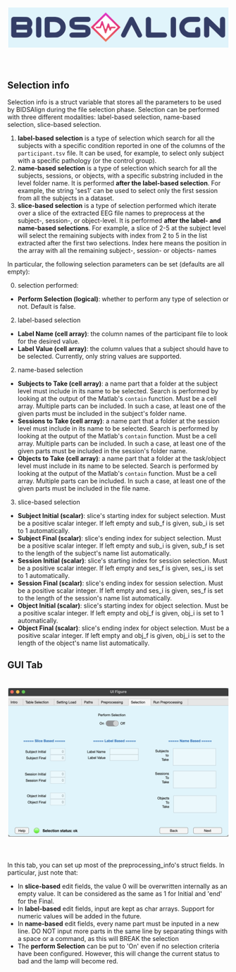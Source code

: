 <h1 align="center">
  <img src="logo4gui.png" width="500">
</h1><br>


## Selection info

Selection info is a struct variable that stores all the parameters to be used by BIDSAlign during the file selection phase. Selection can be performed with three different modalities: label-based selection, name-based selection, slice-based selection. 

1) **label-based selection** is a type of selection which search for all the subjects with a specific condition reported in one of the columns of the `participant.tsv` file. It can be used, for example, to select only subject with a specific pathology (or the control group).
2) **name-based selection** is a type of selection which search for all the subjects, sessions, or objects, with a specific substring included in the level folder name. It is performed **after the label-based selection**. For example, the string 'ses1' can be used to select only the first session from all the subjects in a dataset.
3) **slice-based selection** is a type of selection performed which iterate over a slice of the extracted EEG file names to preprocess at the subject-, session-, or object-level. It is performed **after the label- and name-based selections**. For example, a slice of 2-5 at the subject level will select the remaining subjects with index from 2 to 5 in the list extracted after the first two selections. Index here means the position in the array with all the remaining subject-, session- or objects- names 

In particular, the following selection parameters can be set (defaults are all empty):

0. selection performed:

- **Perform Selection (logical)**: whether to perform any type of selection or not. Default is false. 

2. label-based selection

- **Label Name (cell array)**: the column names of the participant file to look for the desired value.
- **Label Value (cell array)**: the column values that a subject should have to be selected. Currently, only string values are supported.

2. name-based selection

- **Subjects to Take (cell array)**: a name part that a folder at the subject level must include in its name to be selected. Search is performed by looking at the output of the Matlab's `contain` function. Must be a cell array. Multiple parts can be included. In such a case, at least one of the given parts must be included in the subject's folder name.
- **Sessions to Take (cell array)**: a name part that a folder at the session level must include in its name to be selected. Search is performed by looking at the output of the Matlab's `contain` function. Must be a cell array. Multiple parts can be included. In such a case, at least one of the given parts must be included in the session's folder name.
- **Objects to Take (cell array)**: a name part that a folder at the task/object level must include in its name to be selected. Search is performed by looking at the output of the Matlab's `contain` function. Must be a cell array. Multiple parts can be included. In such a case, at least one of the given parts must be included in the file name.
   
3. slice-based selection

- **Subject Initial (scalar)**: slice's starting index for subject selection. Must be a positive scalar integer. If left empty and sub_f is given, sub_i is set to 1 automatically.
- **Subject Final (scalar)**: slice's ending index for subject selection. Must be a positive scalar integer. If left empty and sub_i is given, sub_f is set to the length of the subject's name list automatically.
- **Session Initial (scalar)**: slice's starting index for session selection. Must be a positive scalar integer. If left empty and ses_f is given, ses_i is set to 1 automatically.
- **Session Final (scalar)**: slice's ending index for session selection. Must be a positive scalar integer. If left empty and ses_i is given, ses_f is set to the length of the session's name list automatically.
- **Object Initial (scalar)**: slice's starting index for object selection. Must be a positive scalar integer. If left empty and obj_f is given, obj_i is set to 1 automatically.
- **Object Final (scalar)**: slice's ending index for object selection. Must be a positive scalar integer. If left empty and obj_f is given, obj_i is set to the length of the object's name list automatically.


## GUI Tab

<h1 align="center">
  <img src="SelectionTab.png" width="500">
</h1><br>

In this tab, you can set up most of the preprocessing_info's struct fields. In particular, just note that:

- In **slice-based** edit fields, the value 0 will be overwritten internally as an empty value. It can be considered as the same as 1 for Initial and 'end' for the Final.
- In **label-based** edit fields, input are kept as char arrays. Support for numeric values will be added in the future.
- In **name-based** edit fields, every name part must be inputed in a new line. DO NOT input more parts in the same line by separating things with a space or a command, as this will BREAK the selection
- The **perform Selection** can be put to 'On' even if no selection criteria have been configured. However, this will change the current status to bad and the lamp will become red.



